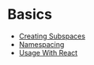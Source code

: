 # Basics

* [Creating Subspaces](/docs/basics/CreatingSubspaces.md)
* [Namespacing](/docs/basics/Namespacing.md)
* [Usage With React](/docs/basics/UsageWithReact.md)
